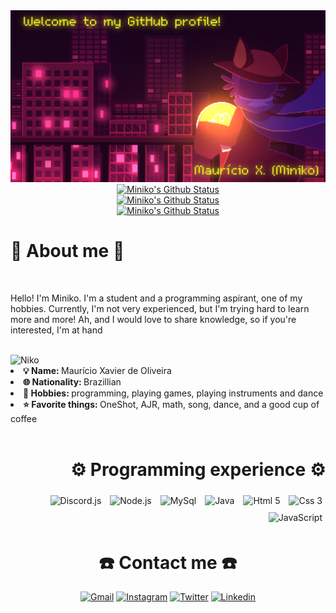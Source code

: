 <div align="center">
  <a href="https://github.com/mini-niko"><img src="./niko.png"></a></br>
  <a href="https://github.com/mini-niko"><img src="https://github-readme-stats.vercel.app/api?username=mini-niko&hide_border=true&show_icons=true&theme=radical" alt="Miniko's Github Status"></a></br>
  <a href="https://github.com/mini-niko"><img src="https://github-readme-stats.vercel.app/api/top-langs/?username=mini-niko&theme=radical&hide_border=true" alt="Miniko's Github Status"></a></br>
  <a href="https://github.com/mini-niko"><img src="http://github-readme-streak-stats.herokuapp.com?user=mini-niko&theme=radical&hide_border=true&date_format=j%20M%5B%20Y%5D" alt="Miniko's Github Status"></a><br>
</div>


<div align="left">
  <h1>📝 About me 📝</h1>
  <br>
  <p align="left">Hello! I'm Miniko. I'm a student and a programming aspirant, one of my hobbies. Currently, I'm not very experienced, but I'm trying hard to learn more and more! Ah, and I would love to share knowledge, so if you're interested, I'm at hand</p>
  <br>
  <img heigth="640" width="360" src="https://64.media.tumblr.com/99e864db78392677a64d1ec8071141f5/17f871f724b8af07-bc/s1280x1920/e1e3ec85038300e9bc3d1e75acd179115f30c462.gifv" alt="Niko" align="left"  title="Niko :)">
  <br>
  <li>
    <b>💡 Name: </b> Maurício Xavier de Oliveira
  </li>
  <li>
    <b>🌐 Nationality: </b> Brazillian
  </li>
  <li>
    <b>🎯 Hobbies: </b> programming, playing games, playing instruments and dance
  </li>
  <li>
    <b>⭐ Favorite things: </b> OneShot, AJR, math, song, dance, and a good cup of coffee
  </li>
  <br>
</div>

<div align="right">
  <h1>⚙️ Programming experience ⚙️</h1>
  <img heigth="60" width="60" vspace="5" hspace="5" src="https://cdn.jsdelivr.net/gh/devicons/devicon/icons/discordjs/discordjs-original.svg" title="Discord.js">
  <img heigth="60" width="60" vspace="5" hspace="5" src="https://cdn.jsdelivr.net/gh/devicons/devicon/icons/nodejs/nodejs-original.svg" title="Node.js">
  <img heigth="60" width="60" vspace="5" hspace="5" src="https://cdn.jsdelivr.net/gh/devicons/devicon/icons/mysql/mysql-original.svg"  title="MySql">
  <img heigth="60" width="60" vspace="5" hspace="5" src="https://cdn.jsdelivr.net/gh/devicons/devicon/icons/java/java-original.svg" title="Java">
  <img heigth="60" width="60" vspace="5" hspace="5" src="https://cdn.jsdelivr.net/gh/devicons/devicon/icons/html5/html5-original.svg" title="Html 5">
  <img heigth="60" width="60" vspace="5" hspace="5" src="https://cdn.jsdelivr.net/gh/devicons/devicon/icons/css3/css3-original.svg" title="Css 3">
  <img heigth="60" width="60" vspace="5" hspace="5" src="https://cdn.jsdelivr.net/gh/devicons/devicon/icons/javascript/javascript-plain.svg" title="JavaScript">
</div>



<div align="center">

# ☎️ Contact me ☎️

[![Gmail](https://img.shields.io/badge/Gmail-D14836?style=for-the-badge&logo=gmail&logoColor=white)](mailto:xavierdeoliveiramauricio@gmail.com)
[![Instagram](https://img.shields.io/badge/Instagram-E4405F?style=for-the-badge&logo=instagram&logoColor=white)](https://www.instagram.com/mauricio_xavier_de_oliveira/)
[![Twitter](https://img.shields.io/badge/Twitter-1DA1F2?style=for-the-badge&logo=twitter&logoColor=white)](https://twitter.com/just_miniko)
[![Linkedin](https://img.shields.io/badge/LinkedIn-0077B5?style=for-the-badge&logo=linkedin&logoColor=white)](https://www.linkedin.com/in/maurício-xavier-de-oliveira-69878b285/)

</div>

<!--
Adicionar:
- Linkedin

- Instagram
- Twitter
- Telegram
- Whatsapp
- Gmail
- Discord
-->

